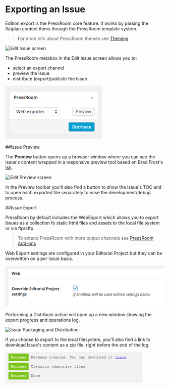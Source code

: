 # Exporting an Issue

Edition export is the PressRoom core feature. It works by parsing the flatplan content items through the PressRoom template system. 
> For more info about PressRoom themes see [Theming](../theming/README.md)

![Edit Issue screen](https://ps.w.org/pressroom/assets/screenshot-3.jpg?rev=1214957 "Edit Issue screen")

The PressRoom metabox in the Edit Issue screen allows you to:
- select an export channel
- preview the Issue
- distribute (export/publish) the Issue

![PressRoom Metabox](../media/pr-export-metabox.png "PressRoom Metabox")

##Issue Preview

The __Preview__ button opens up a browser window where you can see the Issue's content wrapped in a responsive preview tool based on Brad Frost's [Ish](http://bradfrost.com/demo/ish/). 

![Edit Preview screen](https://ps.w.org/pressroom/assets/screenshot-4.jpg?rev=1214957 "Edit Preview screen")

In the Preview toolbar you'll also find a button to show the Issue's TOC and to open each exported file separately to ease the development/debug process.

##Issue Export

PressRoom by default includes the WebExport which allows you to export _Issues_ as a collection fo static html files and assets to the local file system or via ftp/sftp.

> To extend PressRoom with more output channels see [PressRoom Add-ons](../pressroom_addons/README.md)

Web Export settings are configured in your Editorial Project but they can be overwritten on a per Issue basis. 

![PressRoom Metabox](../media/pr-webexport-override.png "PressRoom Metabox")

Performing a Distribute action will open up a new window showing the export progress and operations log. 

![Issue Packaging and Distribution](https://ps.w.org/pressroom/assets/screenshot-5.jpg?rev=1214957 "Issue Packaging and Distribution")

If you choose to export to the local filesystem, you'll also find a link to download Issue's content as a zip file, right before the end of the log.  

![Issue's zip package](../media/pr-export-zip.png "Issue's zip package")



